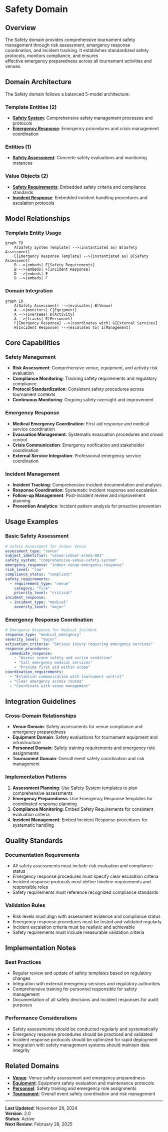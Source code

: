 # Safety Domain

## Overview

The Safety domain provides comprehensive tournament safety management through risk assessment, emergency response  
coordination, and incident tracking. It establishes standardized safety protocols, monitors compliance, and ensures  
effective emergency preparedness across all tournament activities and venues.

## Domain Architecture

The Safety domain follows a balanced 5-model architecture:

### Template Entities (2)

- **[Safety System](system.md)**: Comprehensive safety management processes and protocols
- **[Emergency Response](response.md)**: Emergency procedures and crisis management coordination

### Entities (1)

- **[Safety Assessment](safety.md)**: Concrete safety evaluations and monitoring instances

### Value Objects (2)

- **[Safety Requirements](requirements.md)**: Embedded safety criteria and compliance standards
- **[Incident Response](incident.md)**: Embedded incident handling procedures and escalation protocols

## Model Relationships

### Template Entity Usage

```mermaid
graph TD
    A[Safety System Template] -->|instantiated as| B[Safety Assessment]
    C[Emergency Response Template] -->|instantiated as| D[Safety Assessment]
    B -->|embeds| E[Safety Requirements]
    B -->|embeds| F[Incident Response]
    D -->|embeds| E
    D -->|embeds| F
```

### Domain Integration

```mermaid
graph LR
    A[Safety Assessment] -->|evaluates| B[Venue]
    A -->|monitors| C[Equipment]
    A -->|oversees| D[Activity]
    A -->|tracks| E[Personnel]
    F[Emergency Response] -->|coordinates with| G[External Services]
    H[Incident Response] -->|escalates to| I[Management]
```

## Core Capabilities

### Safety Management

- **Risk Assessment**: Comprehensive venue, equipment, and activity risk evaluation
- **Compliance Monitoring**: Tracking safety requirements and regulatory compliance
- **Protocol Standardization**: Consistent safety procedures across tournament contexts
- **Continuous Monitoring**: Ongoing safety oversight and improvement

### Emergency Response

- **Medical Emergency Coordination**: First aid response and medical service coordination
- **Evacuation Management**: Systematic evacuation procedures and crowd control
- **Crisis Communication**: Emergency notification and stakeholder coordination
- **External Service Integration**: Professional emergency service coordination

### Incident Management

- **Incident Tracking**: Comprehensive incident documentation and analysis
- **Response Coordination**: Systematic incident response and escalation
- **Follow-up Management**: Post-incident review and improvement planning
- **Prevention Analytics**: Incident pattern analysis for proactive prevention

## Usage Examples

### Basic Safety Assessment

```yaml
# Safety Assessment for Indoor Venue
assessment_type: "venue"
subject_identifier: "venue-indoor-arena-001"
safety_system: "comprehensive-venue-safety-system"
emergency_response: "indoor-venue-emergency-response"
risk_level: "low"
compliance_status: "compliant"
safety_requirements:
  - requirement_type: "venue"
    category: "fire"
    priority_level: "critical"
incident_response:
  - incident_type: "medical"
    severity_level: "major"
```

### Emergency Response Coordination

```yaml
# Emergency Response for Medical Incident
response_type: "medical_emergency"
severity_level: "major"
activation_criteria: "Serious injury requiring emergency services"
response_procedures:
  immediate_response:
    - "Assess scene safety and victim condition"
    - "Call emergency medical services"
    - "Provide first aid within scope"
coordination_requirements:
  - "Establish communication with tournament control"
  - "Clear emergency access routes"
  - "Coordinate with venue management"
```

## Integration Guidelines

### Cross-Domain Relationships

- **Venue Domain**: Safety assessments for venue compliance and emergency preparedness
- **Equipment Domain**: Safety evaluations for tournament equipment and infrastructure
- **Personnel Domain**: Safety training requirements and emergency role assignments
- **Tournament Domain**: Overall event safety coordination and risk management

### Implementation Patterns

1. **Assessment Planning**: Use Safety System templates to plan comprehensive assessments
2. **Emergency Preparedness**: Use Emergency Response templates for coordinated response planning
3. **Compliance Monitoring**: Embed Safety Requirements for consistent evaluation criteria
4. **Incident Management**: Embed Incident Response procedures for systematic handling

## Quality Standards

### Documentation Requirements

- All safety assessments must include risk evaluation and compliance status
- Emergency response procedures must specify clear escalation criteria
- Incident response protocols must define timeline requirements and responsible roles
- Safety requirements must reference recognized compliance standards

### Validation Rules

- Risk levels must align with assessment evidence and compliance status
- Emergency response procedures must be tested and validated regularly
- Incident escalation criteria must be realistic and achievable
- Safety requirements must include measurable validation criteria

## Implementation Notes

### Best Practices

- Regular review and update of safety templates based on regulatory changes
- Integration with external emergency services and regulatory authorities
- Comprehensive training for personnel responsible for safety management
- Documentation of all safety decisions and incident responses for audit purposes

### Performance Considerations

- Safety assessments should be conducted regularly and systematically
- Emergency response procedures should be practiced and validated
- Incident response protocols should be optimized for rapid deployment
- Integration with safety management systems should maintain data integrity

## Related Domains

- **[Venue](../venue/README.md)**: Venue safety assessment and emergency preparedness
- **[Equipment](../equipment/README.md)**: Equipment safety evaluation and maintenance protocols  
- **[Personnel](../personnel/README.md)**: Safety training and emergency role assignments
- **[Tournament](../tournament/README.md)**: Overall event safety coordination and risk management

---

**Last Updated**: November 28, 2024  
**Version**: 2.0  
**Status**: Active  
**Next Review**: February 28, 2025

